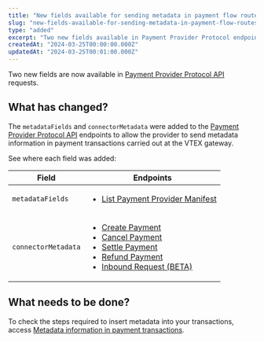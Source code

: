 ```yaml
---
title: "New fields available for sending metadata in payment flow routes"
slug: "new-fields-available-for-sending-metadata-in-payment-flow-routes"
type: "added"
excerpt: "Two new fields available in Payment Provider Protocol endpoints."
createdAt: "2024-03-25T00:00:00.000Z"
updatedAt: "2024-03-25T00:01:00.000Z"
---
```


Two new fields are now available in [Payment Provider Protocol API](https://developers.vtex.com/docs/api-reference/payment-provider-protocol#overview) requests.


## What has changed?

The `metadataFields` and `connectorMetadata` were added to the [Payment Provider Protocol API](https://developers.vtex.com/docs/api-reference/payment-provider-protocol#overview) endpoints to allow the provider to send metadata information in payment transactions carried out at the VTEX gateway.

See where each field was added:

| Field   | Endpoints    |
| ---------- | ---------- |
| `metadataFields`       | <ul><li><a href="https://developers.vtex.com/docs/api-reference/payment-provider-protocol#get-/manifest">List Payment Provider Manifest</a></li></ul>     |
| `connectorMetadata`       | <ul><li><a href="https://developers.vtex.com/docs/api-reference/payment-provider-protocol#post-/payments">Create Payment</a></li><li><a href="https://developers.vtex.com/docs/api-reference/payment-provider-protocol#post-/payments/-paymentId-/cancellations">Cancel Payment</a></li><li><a href="https://developers.vtex.com/docs/api-reference/payment-provider-protocol#post-/payments/-paymentId-/settlements">Settle Payment</a></li><li><a href="https://developers.vtex.com/docs/api-reference/payment-provider-protocol#post-/payments/-paymentId-/refunds">Refund Payment</a></li><li><a href="https://developers.vtex.com/docs/api-reference/payment-provider-protocol#post-/payments/-paymentId-/inbound/-action-">Inbound Request (BETA)</a></li></ul>      |

## What needs to be done?

To check the steps required to insert metadata into your transactions, access [Metadata information in payment transactions](https://developers.vtex.com/docs/guides/metadata-information-in-payment-transactions).
